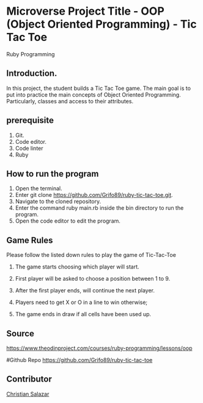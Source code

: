 # Microverse Project Title - OOP (Object Oriented Programming) - Tic Tac Toe
Ruby Programming

## Introduction.
In this project, the student builds a Tic Tac Toe game. The main goal is to put into practice the main concepts of Object Oriented Programming. Particularly, classes and access to their attributes.

## prerequisite
1. Git.
2. Code editor.
3. Code linter
4. Ruby

## How to run the program
1. Open the terminal.
2. Enter git clone https://github.com/Grifo89/ruby-tic-tac-toe.git.
3. Navigate to the cloned repository.
4. Enter the command ruby main.rb inside the bin directory to run the program.
5. Open the code editor to edit the program.

## Game Rules

Please follow the listed down rules to play the game of Tic-Tac-Toe

1. The game starts choosing which player will start.

2. First player will be asked to choose a position between 1 to 9.

2. After the first player ends, will continue the next player.

3. Players need to get X or O in a line to win otherwise;

4. The game ends in draw if all cells have been used up.

## Source
https://www.theodinproject.com/courses/ruby-programming/lessons/oop

#Github Repo
https://github.com/Grifo89/ruby-tic-tac-toe

## Contributor
[Christian Salazar](https://github.com/Grifo89)

